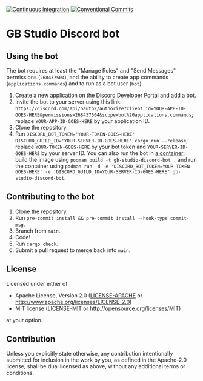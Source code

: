 [![Continuous integration](https://github.com/f904a227/gb-studio-discord-bot/actions/workflows/ci.yml/badge.svg?branch=main)](https://github.com/f904a227/gb-studio-discord-bot/actions/workflows/ci.yml)
[![Conventional Commits](https://img.shields.io/badge/Conventional%20Commits-1.0.0-yellow.svg)](https://conventionalcommits.org)

# GB Studio Discord bot

## Using the bot

The bot requires at least the "Manage Roles" and "Send Messages" permissions (`268437504`), and the ability to create app commands (`applications.commands`) and to run as a bot user (`bot`).

1. Create a new application on the [Discord Developer Portal](https://discord.com/developers) and add a bot.
2. Invite the bot to your server using this link: `https://discord.com/api/oauth2/authorize?client_id=YOUR-APP-ID-GOES-HERE&permissions=268437504&scope=bot%20applications.commands`; replace `YOUR-APP-ID-GOES-HERE` by your application ID.
3. Clone the repository.
4. Run `DISCORD_BOT_TOKEN='YOUR-TOKEN-GOES-HERE' DISCORD_GUILD_ID='YOUR-SERVER-ID-GOES-HERE' cargo run --release`; replace `YOUR-TOKEN-GOES-HERE` by your bot token and `YOUR-SERVER-ID-GOES-HERE` by your server ID. You can also run the bot in [a container](Containerfile): build the image using `podman build -t gb-studio-discord-bot .` and run the container using `podman run -d -e 'DISCORD_BOT_TOKEN=YOUR-TOKEN-GOES-HERE' -e 'DISCORD_GUILD_ID=YOUR-SERVER-ID-GOES-HERE' gb-studio-discord-bot`.

## Contributing to the bot

1. Clone the repository.
2. Run `pre-commit install && pre-commit install --hook-type commit-msg`.
3. Branch from `main`.
4. Code!
5. Run `cargo check`.
7. Submit a pull request to merge back into `main`.

## License

Licensed under either of

 * Apache License, Version 2.0
   ([LICENSE-APACHE](LICENSE-APACHE) or http://www.apache.org/licenses/LICENSE-2.0)
 * MIT license
   ([LICENSE-MIT](LICENSE-MIT) or http://opensource.org/licenses/MIT)

at your option.

## Contribution

Unless you explicitly state otherwise, any contribution intentionally submitted
for inclusion in the work by you, as defined in the Apache-2.0 license, shall be
dual licensed as above, without any additional terms or conditions.
